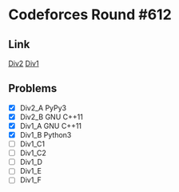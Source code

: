 # Codeforces Round #612

## Link

[Div2](https://codeforces.com/contest/1287)
[Div1](https://codeforces.com/contest/1286)

## Problems

* [x] Div2_A PyPy3
* [x] Div2_B GNU C++11
* [x] Div1_A GNU C++11
* [x] Div1_B Python3
* [ ] Div1_C1
* [ ] Div1_C2
* [ ] Div1_D
* [ ] Div1_E
* [ ] Div1_F
